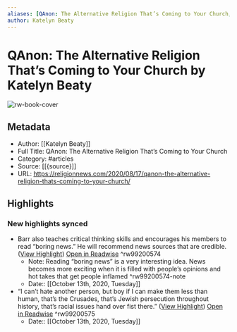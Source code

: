 ```yaml
---
aliases: [QAnon: The Alternative Religion That’s Coming to Your Church, QAnon: The Alternative Religion That’s Coming to Your Church]
author: Katelyn Beaty
---
```

# QAnon: The Alternative Religion That’s Coming to Your Church by Katelyn Beaty

![rw-book-cover](https://readwise-assets.s3.amazonaws.com/static/images/article1.be68295a7e40.png)

## Metadata
- Author: [[Katelyn Beaty]]
- Full Title: QAnon: The Alternative Religion That’s Coming to Your Church
- Category: #articles
- Source: [[{source}]]
- URL: https://religionnews.com/2020/08/17/qanon-the-alternative-religion-thats-coming-to-your-church/

## Highlights
### New highlights synced
- Barr also teaches critical thinking skills and encourages his members to read “boring news.” He will recommend news sources that are credible. ([View Highlight](https://instapaper.com/read/1335671684/14265831)) [Open in Readwise](https://readwise.io/open/99200574) ^rw99200574
    - Note: Reading “boring news” is a very interesting idea. News becomes more exciting when it is filled with people’s opinions and hot takes that get people inflamed ^rw99200574-note
    - Date:: [[October 13th, 2020, Tuesday]]
- “I can’t hate another person, but boy if I can make them less than human, that’s the Crusades, that’s Jewish persecution throughout history, that’s racial issues hand over fist there.” ([View Highlight](https://instapaper.com/read/1335671684/14265845)) [Open in Readwise](https://readwise.io/open/99200575) ^rw99200575
    - Date:: [[October 13th, 2020, Tuesday]]
